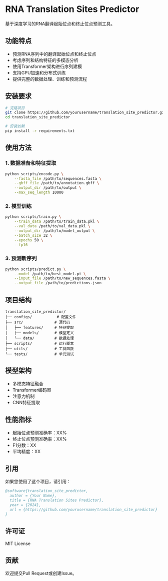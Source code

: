 # RNA Translation Sites Predictor

基于深度学习的RNA翻译起始位点和终止位点预测工具。

## 功能特点

- 预测RNA序列中的翻译起始位点和终止位点
- 考虑序列和结构特征的多模态分析
- 使用Transformer架构进行序列建模
- 支持GPU加速和分布式训练
- 提供完整的数据处理、训练和预测流程

## 安装要求

```bash
# 克隆项目
git clone https://github.com/yourusername/translation_site_predictor.git
cd translation_site_predictor

# 安装依赖
pip install -r requirements.txt
```

## 使用方法

### 1. 数据准备和特征提取

```bash
python scripts/encode.py \
    --fasta_file /path/to/sequences.fasta \
    --gbff_file /path/to/annotation.gbff \
    --output_dir /path/to/output \
    --max_seq_length 10000
```

### 2. 模型训练

```bash
python scripts/train.py \
    --train_data /path/to/train_data.pkl \
    --val_data /path/to/val_data.pkl \
    --output_dir /path/to/model_output \
    --batch_size 32 \
    --epochs 50 \
    --fp16
```

### 3. 预测新序列

```bash
python scripts/predict.py \
    --model /path/to/best_model.pt \
    --input_file /path/to/new_sequences.fasta \
    --output_file /path/to/predictions.json
```

## 项目结构

```
translation_site_predictor/
├── configs/           # 配置文件
├── src/              # 源代码
│   ├── features/     # 特征提取
│   ├── models/       # 模型定义
│   └── data/         # 数据处理
├── scripts/          # 运行脚本
├── utils/            # 工具函数
└── tests/            # 单元测试
```

## 模型架构

- 多模态特征融合
- Transformer编码器
- 注意力机制
- CNN特征提取

## 性能指标

- 起始位点预测准确率：XX%
- 终止位点预测准确率：XX%
- F1分数：XX
- 平均精度：XX

## 引用

如果您使用了这个项目，请引用：

```bibtex
@software{translation_site_predictor,
  author = {Your Name},
  title = {RNA Translation Sites Predictor},
  year = {2024},
  url = {https://github.com/yourusername/translation_site_predictor}
}
```

## 许可证

MIT License

## 贡献

欢迎提交Pull Request或创建Issue。